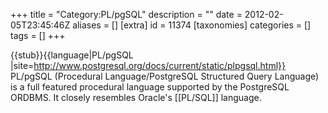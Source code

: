 +++
title = "Category:PL/pgSQL"
description = ""
date = 2012-02-05T23:45:46Z
aliases = []
[extra]
id = 11374
[taxonomies]
categories = []
tags = []
+++

{{stub}}{{language|PL/pgSQL
|site=http://www.postgresql.org/docs/current/static/plpgsql.html}}
PL/pgSQL (Procedural Language/PostgreSQL Structured Query Language) is a full featured procedural language supported by the PostgreSQL ORDBMS. It closely resembles Oracle's [[PL/SQL]] language.
